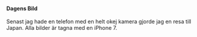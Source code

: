 #### Dagens Bild

Senast jag hade en telefon med en helt okej kamera gjorde jag en resa till Japan. Alla bilder är tagna med en iPhone 7.
